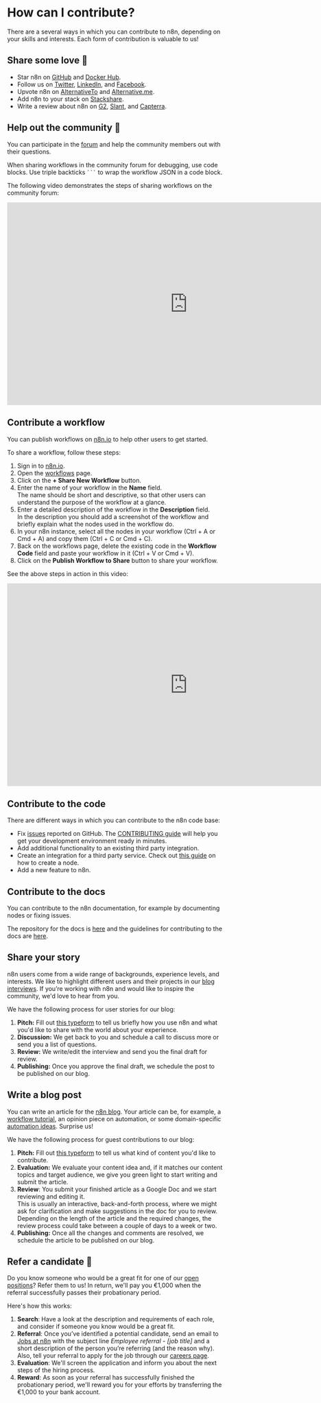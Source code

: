 # How can I contribute?

There are a several ways in which you can contribute to n8n, depending on your skills and interests. Each form of contribution is valuable to us!



## Share some love 🧡

- Star n8n on [GitHub](https://github.com/n8n-io/n8n) and [Docker Hub](https://hub.docker.com/r/n8nio/n8n).
- Follow us on [Twitter](https://twitter.com/n8n_io), [LinkedIn](https://www.linkedin.com/company/28491094), and [Facebook](https://www.facebook.com/n8nio/).
- Upvote n8n on [AlternativeTo](https://alternativeto.net/software/n8n-io/) and [Alternative.me](https://alternative.me/n8n-io).
- Add n8n to your stack on [Stackshare](https://stackshare.io/n8n).
- Write a review about n8n on [G2](https://www.g2.com/products/n8n/reviews), [Slant](https://www.slant.co/improve/options/37977/~n8n-review), and [Capterra](https://www.capterra.com/p/198028/n8n-io/).

## Help out the community 🤝

You can participate in the [forum](https://community.n8n.io/) and help the community members out with their questions.

When sharing workflows in the community forum for debugging, use code blocks. Use triple backticks ` ``` ` to wrap the workflow JSON in a code block.

The following video demonstrates the steps of sharing workflows on the community forum:

<div class="video-container">

<iframe width="840" height="472.5" src="https://www.youtube.com/embed/dVC8yLqUvCE" frameborder="0" allow="accelerometer; autoplay; clipboard-write; encrypted-media; gyroscope; picture-in-picture" allowfullscreen></iframe>

</div>

## Contribute a workflow

You can publish workflows on [n8n.io](https://n8n.io/workflows) to help other users to get started.

To share a workflow, follow these steps:

1. Sign in to [n8n.io](https://n8n.io/login).
2. Open the [workflows](https://n8n.io/workflows) page.
3. Click on the ********+ Share New Workflow******** button.
4. Enter the name of your workflow in the ********Name******** field.\
The name should be short and descriptive, so that other users can understand the purpose of the workflow at a glance.
5. Enter a detailed description of the workflow in the **Description** field.\
In the description you should add a screenshot of the workflow and briefly explain what the nodes used in the workflow do.
6. In your n8n instance, select all the nodes in your workflow (Ctrl + A or Cmd + A) and copy them (Ctrl + C or Cmd + C).
7. Back on the workflows page, delete the existing code in the **Workflow Code** field and paste your workflow in it (Ctrl + V or Cmd + V).
8. Click on the **Publish Workflow to Share** button to share your workflow.

See the above steps in action in this video:

<div class="video-container">

<iframe width="840" height="472.5" src="https://www.youtube.com/embed/wcoirYBEgYc" frameborder="0" allow="accelerometer; autoplay; clipboard-write; encrypted-media; gyroscope; picture-in-picture" allowfullscreen></iframe>

</div>

## Contribute to the code

There are different ways in which you can contribute to the n8n code base:

- Fix [issues](https://github.com/n8n-io/n8n/issues) reported on GitHub. The [CONTRIBUTING guide](https://github.com/n8n-io/n8n/blob/master/CONTRIBUTING.md) will help you get your development environment ready in minutes.
- Add additional functionality to an existing third party integration.
- Create an integration for a third party service. Check out [this guide](/integrations/creating-nodes/code/) on how to create a node.
- Add a new feature to n8n.

## Contribute to the docs

You can contribute to the n8n documentation, for example by documenting nodes or fixing issues.

The repository for the docs is [here](https://github.com/n8n-io/n8n-docs) and the guidelines for contributing to the docs are [here](https://github.com/n8n-io/n8n-docs/blob/master/CONTRIBUTING.md).

## Share your story

n8n users come from a wide range of backgrounds, experience levels, and interests. We like to highlight different users and their projects in our [blog interviews](https://medium.com/n8n-io/tagged/interview). If you’re working with n8n and would like to inspire the community, we'd love to hear from you.

We have the following process for user stories for our blog:

1. **Pitch:** Fill out [this typeform](https://n8n-community.typeform.com/to/VYiRI7WN?typeform-source=n8n.io) to tell us briefly how you use n8n and what you'd like to share with the world about your experience.
2. **Discussion:** We get back to you and schedule a call to discuss more or send you a list of questions.
3. **Review:** We write/edit the interview and send you the final draft for review.
4. **Publishing:** Once you approve the final draft, we schedule the post to be published on our blog.

## Write a blog post

You can write an article for the [n8n blog](https://n8n.io/blog/). Your article can be, for example, a [workflow tutorial](https://n8n.io/blog/tag/tutorial/), an opinion piece on automation, or some domain-specific [automation ideas](https://n8n.io/blog/tag/ideas/). Surprise us!

We have the following process for guest contributions to our blog:

1. **Pitch:** Fill out [this typeform](https://n8n-community.typeform.com/to/VYiRI7WN?typeform-source=n8n.io) to tell us what kind of content you'd like to contribute.
2. **Evaluation:** We evaluate your content idea and, if it matches our content topics and target audience, we give you green light to start writing and submit the article.
3. **Review**: You submit your finished article as a Google Doc and we start reviewing and editing it.\
This is usually an interactive, back-and-forth process, where we might ask for clarification and make suggestions in the doc for you to review. Depending on the length of the article and the required changes, the review process could take between a couple of days to a week or two.
4. **Publishing:** Once all the changes and comments are resolved, we schedule the article to be published on our blog.

## Refer a candidate 👥

Do you know someone who would be a great fit for one of our [open positions](https://n8n.io/careers)? Refer them to us! In return, we'll pay you €1,000 when the referral successfully passes their probationary period.

Here's how this works:

1. **Search**: Have a look at the description and requirements of each role, and consider if someone you know would be a great fit.
2. **Referral**: Once you’ve identified a potential candidate, send an email to [Jobs at n8n](mailto:jobs@n8n.io) with the subject line *Employee referral - [job title]* and a short description of the person you’re referring (and the reason why). Also, tell your referral to apply for the job through our [careers page](https://n8n.io/careers).
3. **Evaluation**: We'll screen the application and inform you about the next steps of the hiring process.
4. **Reward**: As soon as your referral has successfully finished the probationary period, we'll reward you for your efforts by transferring the €1,000 to your bank account.
